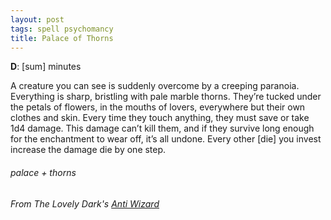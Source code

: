 ```yaml
---
layout: post
tags: spell psychomancy
title: Palace of Thorns
---
```

**D**: [sum] minutes

A creature you can see is suddenly overcome by a creeping paranoia. Everything is sharp, bristling with pale marble thorns. They’re tucked under the petals of flowers, in the mouths of lovers, everywhere but their own clothes and skin. Every time they touch anything, they must save or take 1d4 damage. This damage can’t kill them, and if they survive long enough for the enchantment to wear off, it’s all undone. Every other [die] you invest increase the damage die by one step.

###### palace + thorns
###### From The Lovely Dark's [Anti Wizard](https://thelovelydark.blogspot.com/2019/02/the-anti-wizard.html)

